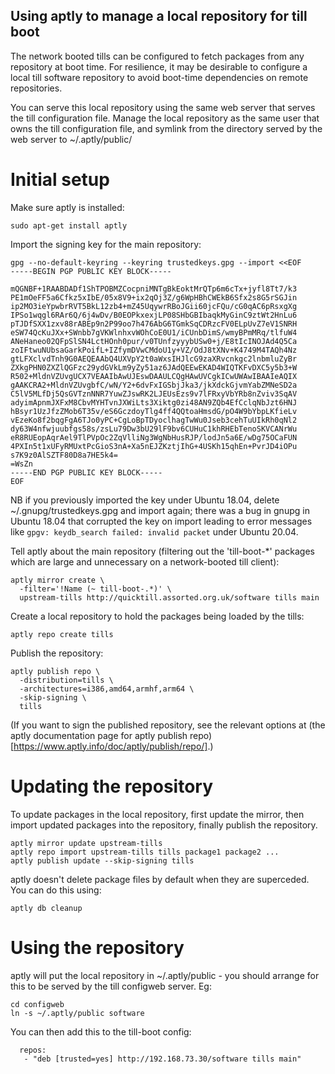 Using aptly to manage a local repository for till boot
------------------------------------------------------

The network booted tills can be configured to fetch packages from any
repository at boot time.  For resilience, it may be desirable to
configure a local till software repository to avoid boot-time
dependencies on remote repositories.

You can serve this local repository using the same web server that
serves the till configuration file.  Manage the local repository as
the same user that owns the till configuration file, and symlink from
the directory served by the web server to ~/.aptly/public/

Initial setup
=============

Make sure aptly is installed:

```
sudo apt-get install aptly
```

Import the signing key for the main repository:

```
gpg --no-default-keyring --keyring trustedkeys.gpg --import <<EOF
-----BEGIN PGP PUBLIC KEY BLOCK-----

mQGNBF+1RAABDADf1ShTPOBMZCocpniMNTgBkEoktMrQTp6m6cTx+jyfl8Tt7/k3
PE1mOeFF5a6Cfkz5xIbE/05x8V9+ix2qOj3Z/g6WpHBhCWEkB6Sfx2s8G5rSGJin
ip2MO3ieYpwbrRVT5BkL12zb4+mZ45UqywrRBoJGii60jcFQu/cG0qAC6pRsxgXg
IPSo1wqgl6RAr6Q/6j4wDv/B0EOPkxexjLP08SHbGBIbaqkMyGinC9ztWt2HnLu6
pTJDfSXX1zxv88rABEp9n2P99oo7h476AbG6TGmkSqCDRzcFV0ELpUvZ7eV1SNRH
eSW74QcKuJXx+SWnbb7gVKWlnhxvWOhCoE0U1/iCUnbDimS/wmyBPmMRq/tlfuW4
ANeHaneo02QFpSlSN4LctHOnh0pur/v0TUnfzyyybUSw0+j/E8tIcINOJAd4Q5Ca
zoIFtwuNUbsaGarkPoifL+IZfymDVwCMdoU1y+VZ/OdJ8tXNv+K4749M4TAQh4Nz
gtLFXclvdTnh9G0AEQEAAbQ4UXVpY2t0aWxsIHJlcG9zaXRvcnkgc2lnbmluZyBr
ZXkgPHN0ZXZlQGFzc29ydGVkLm9yZy51az6JAdQEEwEKAD4WIQTKFvDXC5y5b3+W
R502+MldnVZUvgUCX7VEAAIbAwUJEswDAAULCQgHAwUVCgkICwUWAwIBAAIeAQIX
gAAKCRA2+MldnVZUvgbfC/wN/Y2+6dvFxIGSbjJka3/jkXdckGjvmYabZMNeSD2a
C5lV5MLfDj5QsGVTznNNR7YuwZJswRK2LJEUsEzs9v7lFRxyVbYRb8nZviv3SqAV
adyimApnmJXFxM8CbvMYHTvnJXWiLts3Xiktg0zi48AN9ZQb4EfCclqNbJzt6HNJ
hBsyr1UzJfzZMob6T35v/eS6GczdoyTlg4ff4QQtoaHmsdG/pO4W9bYbpLKfieLv
vEzeKo8f2bqgFgA6TJo0yPC+CgLoBpTDyoclhagTwWu0Jseb3cehTuUIkRh0qNl2
dy63W4nfwjuubfgs58s/zsLu79Dw3bU29lF9bv6CUHuC1khRHEbTenoSKVCANrWu
eR8RUEopAqrAel9TlPVpOc2ZqVlliNg3WgNbHusRJP/lodJn5a6E/wDg75OCaFUN
4PXIn5t1xUFyRMUxtPcGioS3nA+Xa5nEJZKztjIhG+4USKh15qhEn+PvrJD4iOPu
s7K9z0AlSZTF80D8a7HE5k4=
=WsZn
-----END PGP PUBLIC KEY BLOCK-----
EOF
```

NB if you previously imported the key under Ubuntu 18.04, delete
~/.gnupg/trustedkeys.gpg and import again; there was a bug in gnupg in
Ubuntu 18.04 that corrupted the key on import leading to error
messages like `gpgv: keydb_search failed: invalid packet` under Ubuntu
20.04.

Tell aptly about the main repository (filtering out the 'till-boot-*'
packages which are large and unnecessary on a network-booted till
client):

```
aptly mirror create \
  -filter='!Name (~ till-boot-.*)' \
  upstream-tills http://quicktill.assorted.org.uk/software tills main
```

Create a local repository to hold the packages being loaded by the
tills:

```
aptly repo create tills
```

Publish the repository:

```
aptly publish repo \
  -distribution=tills \
  -architectures=i386,amd64,armhf,arm64 \
  -skip-signing \
  tills
```

(If you want to sign the published repository, see the relevant
options at (the aptly documentation page for aptly publish repo)[https://www.aptly.info/doc/aptly/publish/repo/].)


Updating the repository
=======================

To update packages in the local repository, first update the mirror,
then import updated packages into the repository, finally publish the
repository.

```
aptly mirror update upstream-tills
aptly repo import upstream-tills tills package1 package2 ...
aptly publish update --skip-signing tills
```

aptly doesn't delete package files by default when they are
superceded.  You can do this using:

```
aptly db cleanup
```


Using the repository
====================

aptly will put the local repository in ~/.aptly/public - you should
arrange for this to be served by the till configweb server.  Eg:

```
cd configweb
ln -s ~/.aptly/public software
```

You can then add this to the till-boot config:

```
  repos:
   - "deb [trusted=yes] http://192.168.73.30/software tills main"
```

